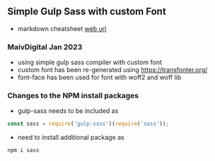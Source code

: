 ## Simple Gulp Sass with custom Font

- markdown cheatsheet [web url](https://www.markdownguide.org/cheat-sheet/)

### MaivDigital Jan 2023

- using simple gulp sass compiler with custom font
- custom font has been re-generated using https://transfonter.org/
- font-face has been used for font with woff2 and woff lib


### Changes to the NPM install packages

- gulp-sass needs to be included as 

````js
const sass = require('gulp-sass')(require('sass'));

````

- need to install additional package as 

````js
npm i sass

````